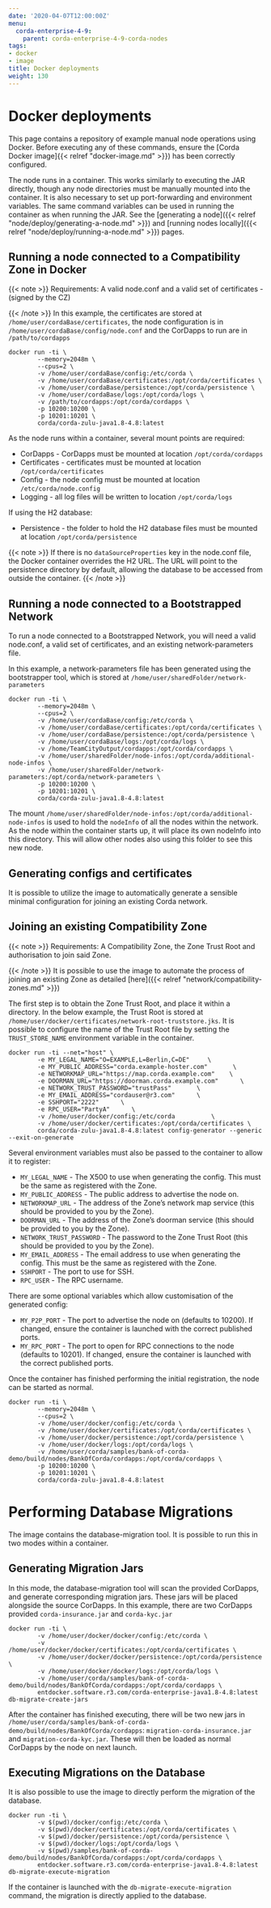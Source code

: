 ```yaml
---
date: '2020-04-07T12:00:00Z'
menu:
  corda-enterprise-4-9:
    parent: corda-enterprise-4-9-corda-nodes
tags:
- docker
- image
title: Docker deployments
weight: 130
---
```


# Docker deployments

This page contains a repository of example manual node operations using Docker. Before executing any of these commands,
ensure the [Corda Docker image]{{< relref "docker-image.md" >}}) has been correctly configured.

The node runs in a container. This works similarly to executing the JAR directly, though any node directories must be manually mounted into the container. It is also necessary to set up
port-forwarding and environment variables. The same command variables can be used in running the container as when running the JAR. See the [generating a node]({{< relref "node/deploy/generating-a-node.md" >}}) and [running nodes locally]({{< relref "node/deploy/running-a-node.md" >}}) pages.

## Running a node connected to a Compatibility Zone in Docker

{{< note >}}
Requirements: A valid node.conf and a valid set of certificates - (signed by the CZ)

{{< /note >}}
In this example, the certificates are stored at `/home/user/cordaBase/certificates`, the node configuration is in `/home/user/cordaBase/config/node.conf` and the CorDapps to run are in `/path/to/cordapps`

```shell
docker run -ti \
        --memory=2048m \
        --cpus=2 \
        -v /home/user/cordaBase/config:/etc/corda \
        -v /home/user/cordaBase/certificates:/opt/corda/certificates \
        -v /home/user/cordaBase/persistence:/opt/corda/persistence \
        -v /home/user/cordaBase/logs:/opt/corda/logs \
        -v /path/to/cordapps:/opt/corda/cordapps \
        -p 10200:10200 \
        -p 10201:10201 \
        corda/corda-zulu-java1.8-4.8:latest
```

As the node runs within a container, several mount points are required:

* CorDapps - CorDapps must be mounted at location `/opt/corda/cordapps`
* Certificates - certificates must be mounted at location `/opt/corda/certificates`
* Config - the node config must be mounted at location `/etc/corda/node.config`
* Logging - all log files will be written to location `/opt/corda/logs`

If using the H2 database:

* Persistence - the folder to hold the H2 database files must be mounted at location `/opt/corda/persistence`

{{< note >}}
If there is no `dataSourceProperties` key in the node.conf file, the Docker container overrides the H2 URL. The URL will point to the persistence directory by default, allowing the database to be accessed from outside the container.
{{< /note >}}

## Running a node connected to a Bootstrapped Network

To run a node connected to a Bootstrapped Network, you will need a valid node.conf, a valid set of certificates, and an existing network-parameters file.

In this example, a network-parameters file has been generated using the bootstrapper tool, which is stored at `/home/user/sharedFolder/network-parameters`

```shell
docker run -ti \
        --memory=2048m \
        --cpus=2 \
        -v /home/user/cordaBase/config:/etc/corda \
        -v /home/user/cordaBase/certificates:/opt/corda/certificates \
        -v /home/user/cordaBase/persistence:/opt/corda/persistence \
        -v /home/user/cordaBase/logs:/opt/corda/logs \
        -v /home/TeamCityOutput/cordapps:/opt/corda/cordapps \
        -v /home/user/sharedFolder/node-infos:/opt/corda/additional-node-infos \
        -v /home/user/sharedFolder/network-parameters:/opt/corda/network-parameters \
        -p 10200:10200 \
        -p 10201:10201 \
        corda/corda-zulu-java1.8-4.8:latest
```

The mount `/home/user/sharedFolder/node-infos:/opt/corda/additional-node-infos` is used to hold the `nodeInfo` of all the nodes within the network.
As the node within the container starts up, it will place its own nodeInfo into this directory. This will allow other nodes also using this folder to see this new node.

## Generating configs and certificates

It is possible to utilize the image to automatically generate a sensible minimal configuration for joining an existing Corda network.

## Joining an existing Compatibility Zone

{{< note >}}
Requirements: A Compatibility Zone, the Zone Trust Root and authorisation to join said Zone.

{{< /note >}}
It is possible to use the image to automate the process of joining an existing Zone as detailed [here]({{< relref "network/compatibility-zones.md" >}})

The first step is to obtain the Zone Trust Root, and place it within a directory. In the below example, the Trust Root is stored at `/home/user/docker/certificates/network-root-truststore.jks`.
It is possible to configure the name of the Trust Root file by setting the `TRUST_STORE_NAME` environment variable in the container.

```shell
docker run -ti --net="host" \
        -e MY_LEGAL_NAME="O=EXAMPLE,L=Berlin,C=DE"     \
        -e MY_PUBLIC_ADDRESS="corda.example-hoster.com"       \
        -e NETWORKMAP_URL="https://map.corda.example.com"    \
        -e DOORMAN_URL="https://doorman.corda.example.com"      \
        -e NETWORK_TRUST_PASSWORD="trustPass"       \
        -e MY_EMAIL_ADDRESS="cordauser@r3.com"      \
        -e SSHPORT="2222"      \
        -e RPC_USER="PartyA"      \
        -v /home/user/docker/config:/etc/corda          \
        -v /home/user/docker/certificates:/opt/corda/certificates \
        corda/corda-zulu-java1.8-4.8:latest config-generator --generic --exit-on-generate
```

Several environment variables must also be passed to the container to allow it to register:

* `MY_LEGAL_NAME` - The X500 to use when generating the config. This must be the same as registered with the Zone.
* `MY_PUBLIC_ADDRESS` - The public address to advertise the node on.
* `NETWORKMAP_URL` - The address of the Zone’s network map service (this should be provided to you by the Zone).
* `DOORMAN_URL` - The address of the Zone’s doorman service (this should be provided to you by the Zone).
* `NETWORK_TRUST_PASSWORD` - The password to the Zone Trust Root (this should be provided to you by the Zone).
* `MY_EMAIL_ADDRESS` - The email address to use when generating the config. This must be the same as registered with the Zone.
* `SSHPORT` - The port to use for SSH.
* `RPC_USER` - The RPC username.

There are some optional variables which allow customisation of the generated config:

* `MY_P2P_PORT` - The port to advertise the node on (defaults to 10200). If changed, ensure the container is launched with the correct published ports.
* `MY_RPC_PORT` - The port to open for RPC connections to the node (defaults to 10201). If changed, ensure the container is launched with the correct published ports.

Once the container has finished performing the initial registration, the node can be started as normal.

```shell
docker run -ti \
        --memory=2048m \
        --cpus=2 \
        -v /home/user/docker/config:/etc/corda \
        -v /home/user/docker/certificates:/opt/corda/certificates \
        -v /home/user/docker/persistence:/opt/corda/persistence \
        -v /home/user/docker/logs:/opt/corda/logs \
        -v /home/user/corda/samples/bank-of-corda-demo/build/nodes/BankOfCorda/cordapps:/opt/corda/cordapps \
        -p 10200:10200 \
        -p 10201:10201 \
        corda/corda-zulu-java1.8-4.8:latest
```

# Performing Database Migrations

The image contains the database-migration tool. It is possible to run this in two modes within a container.

## Generating Migration Jars

In this mode, the database-migration tool will scan the provided CorDapps, and generate corresponding migration jars. These jars will be placed alongside
the source CorDapps. In this example, there are two CorDapps provided `corda-insurance.jar` and `corda-kyc.jar`

```shell
docker run -ti \
        -v /home/user/docker/docker/config:/etc/corda \
        -v /home/user/docker/docker/certificates:/opt/corda/certificates \
        -v /home/user/docker/docker/persistence:/opt/corda/persistence \
        -v /home/user/docker/docker/logs:/opt/corda/logs \
        -v /home/user/corda/samples/bank-of-corda-demo/build/nodes/BankOfCorda/cordapps:/opt/corda/cordapps \
        entdocker.software.r3.com/corda-enterprise-java1.8-4.8:latest db-migrate-create-jars
```

After the container has finished executing, there will be two new jars in `/home/user/corda/samples/bank-of-corda-demo/build/nodes/BankOfCorda/cordapps`: `migration-corda-insurance.jar` and `migration-corda-kyc.jar`.
These will then be loaded as normal CorDapps by the node on next launch.

## Executing Migrations on the Database

It is also possible to use the image to directly perform the migration of the database.

```shell
docker run -ti \
        -v $(pwd)/docker/config:/etc/corda \
        -v $(pwd)/docker/certificates:/opt/corda/certificates \
        -v $(pwd)/docker/persistence:/opt/corda/persistence \
        -v $(pwd)/docker/logs:/opt/corda/logs \
        -v $(pwd)/samples/bank-of-corda-demo/build/nodes/BankOfCorda/cordapps:/opt/corda/cordapps \
        entdocker.software.r3.com/corda-enterprise-java1.8-4.8:latest db-migrate-execute-migration
```

If the container is launched with the `db-migrate-execute-migration` command, the migration is directly applied to the database.
